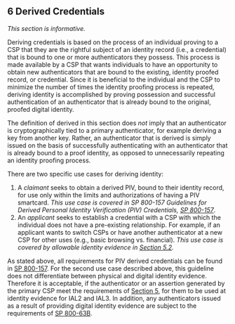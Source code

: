 <a name="sec6"></a>

<div class="breaker"></div>

## <a name="derived-authN"></a> 6 Derived Credentials

_This section is informative._

Deriving credentials is based on the process of an individual proving to a CSP that they are the rightful subject of an identity record (i.e., a credential) that is bound to one or more authenticators they possess. This process is made available by a CSP that wants individuals to have an opportunity to obtain new authenticators that are bound to the existing, identity proofed record, or credential. Since it is beneficial to the individual and the CSP to minimize the number of times the identity proofing process is repeated, deriving identity is accomplished by proving possession and successful authentication of an authenticator that is already bound to the original, proofed digital identity.

The definition of derived in this section does *not* imply that an authenticator is cryptographically tied to a primary authenticator, for example deriving a key from another key. Rather, an authenticator that is derived is simply issued on the basis of successfully authenticating with an authenticator that is already bound to a proof identity, as opposed to unnecessarily repeating an identity proofing process.

There are two specific use cases for deriving identity:

1. A _claimant_ seeks to obtain a derived PIV, bound to their identity record, for use only within the limits and authorizations of having a PIV smartcard. *This use case is covered in SP 800-157 Guidelines for Derived Personal Identity Verification (PIV) Credentials, [SP 800-157](#SP800-157)*.
2. An _applicant_ seeks to establish a credential with a CSP with which the individual does not have a pre-existing relationship. For example, if an applicant wants to switch CSPs or have another authenticator at a new CSP for other uses (e.g., basic browsing vs. financial). *This use case is covered by allowable identity evidence in [Section 5.2](#validate).*

As stated above, all requirements for PIV derived credentials can be found in [SP 800-157](#SP800-157).  For the second use case described above, this guideline does not differentiate between physical and digital identity evidence. Therefore it is acceptable, if the authenticator or an assertion generated by the primary CSP meet the requirements of [Section 5](#sec5), for them to be used at identity evidence for IAL2 and IAL3. In addition, any authenticators issued as a result of providing digital identity evidence are subject to the requirements of [SP 800-63B](https://pages.nist.gov/800-63-3/sp800-63b.html).
